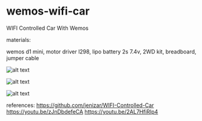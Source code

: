 # wemos-wifi-car
WIFI Controlled Car With Wemos

materials:

wemos d1 mini, motor driver l298, lipo battery 2s 7.4v, 2WD kit, breadboard, jumper cable 

![alt text](http://url/to/img.png)

![alt text](http://url/to/img.png)

![alt text](http://url/to/img.png)

references:
https://github.com/jenizar/WIFI-Controlled-Car
https://youtu.be/zJnDbdefeCA
https://youtu.be/2AL7HfiRlp4
